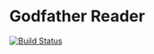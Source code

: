 # Godfather Reader
[![Build Status](https://travis-ci.org/bibi136/Android-Testing.svg?branch=final)](https://travis-ci.org/bibi136/Android-Testing)
